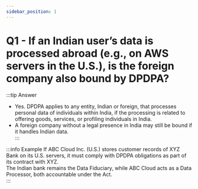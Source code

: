 ```yaml
---
sidebar_position: 1
---
```


# Q1 - If an Indian user’s data is processed abroad (e.g., on AWS servers in the U.S.), is the foreign company also bound by DPDPA?

:::tip Answer
- Yes. DPDPA applies to any entity, Indian or foreign, that processes personal data of individuals within India, if the processing is related to offering goods, services, or profiling individuals in India.  
- A foreign company without a legal presence in India may still be bound if it handles Indian data.  
:::

:::info Example
If ABC Cloud Inc. (U.S.) stores customer records of XYZ Bank on its U.S. servers, it must comply with DPDPA obligations as part of its contract with XYZ.  
The Indian bank remains the Data Fiduciary, while ABC Cloud acts as a Data Processor, both accountable under the Act.  
:::



